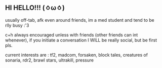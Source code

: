 ## HI HELLO!!! (⁠ㆁ⁠ω⁠ㆁ⁠)
usually off-tab, afk even around friends, im a med student and tend to be rlly busy :'3

c+h always encouraged unless with friends (other friends can int whenever), if you initiate a conversation I WILL be really social, but be first pls.

current interests are : tf2, madcom, forsaken, block tales, creatures of sonaria, rdr2, brawl stars, ultrakill, pressure
<!--
**zmeyaz/zmeyaz** is a ✨ _special_ ✨ repository because its `README.md` (this file) appears on your GitHub profile.

Here are some ideas to get you started:

- 🔭 I’m currently working on ...
- 🌱 I’m currently learning ...
- 👯 I’m looking to collaborate on ...
- 🤔 I’m looking for help with ...
- 💬 Ask me about ...
- 📫 How to reach me: ...
- 😄 Pronouns: ...
- ⚡ Fun fact: ...
-->
